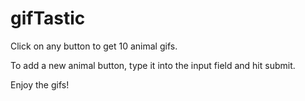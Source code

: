 # gifTastic

Click on any button to get 10 animal gifs.

To add a new animal button, type it into the input field and hit submit.

Enjoy the gifs!